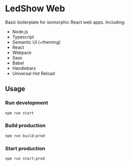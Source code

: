 # LedShow Web

Basic boilerplate for isomorphic React web apps. Including:
- Node.js
- Typescript
- Semantic UI (+theming)
- React
- Webpack
- Sass
- Babel
- Handlebars
- Universal Hot Reload

## Usage

### Run development

```bash
npm run start
```

### Build production

```bash
npm run build:prod
```

### Start production

```bash
npm run start:prod
```
